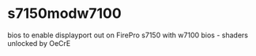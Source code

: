 # s7150modw7100
bios to enable displayport out on FirePro s7150 with w7100 bios - shaders unlocked by OeCrE
